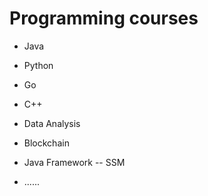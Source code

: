 # Programming courses
- Java
- Python
- Go
- C++
- Data Analysis
- Blockchain
- Java Framework -- SSM

- ......
